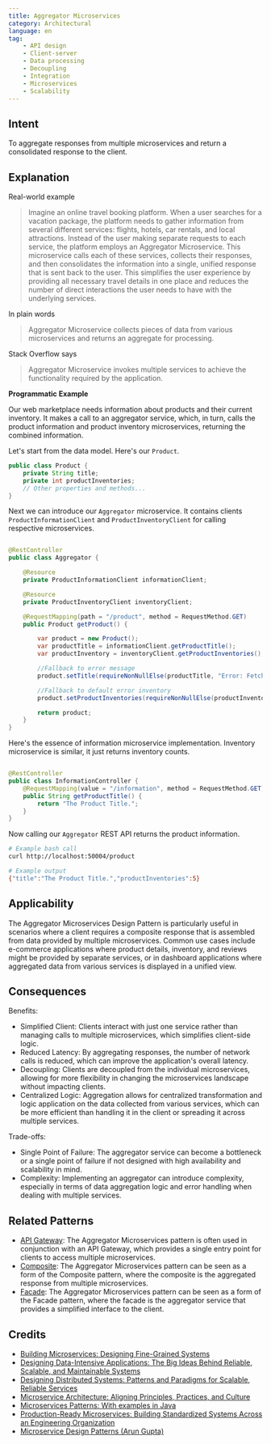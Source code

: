 ```yaml
---
title: Aggregator Microservices
category: Architectural
language: en
tag:
    - API design
    - Client-server
    - Data processing
    - Decoupling
    - Integration
    - Microservices
    - Scalability
---
```


## Intent

To aggregate responses from multiple microservices and return a consolidated response to the client.

## Explanation

Real-world example

> Imagine an online travel booking platform. When a user searches for a vacation package, the platform needs to gather information from several different services: flights, hotels, car rentals, and local attractions. Instead of the user making separate requests to each service, the platform employs an Aggregator Microservice. This microservice calls each of these services, collects their responses, and then consolidates the information into a single, unified response that is sent back to the user. This simplifies the user experience by providing all necessary travel details in one place and reduces the number of direct interactions the user needs to have with the underlying services.

In plain words

> Aggregator Microservice collects pieces of data from various microservices and returns an aggregate for processing.

Stack Overflow says

> Aggregator Microservice invokes multiple services to achieve the functionality required by the application.

**Programmatic Example**

Our web marketplace needs information about products and their current inventory. It makes a call to an aggregator service, which, in turn, calls the product information and product inventory microservices, returning the combined information.

Let's start from the data model. Here's our `Product`.

```java
public class Product {
    private String title;
    private int productInventories;
    // Other properties and methods...
}
```

Next we can introduce our `Aggregator` microservice. It contains clients `ProductInformationClient` and `ProductInventoryClient` for calling respective microservices.

```java

@RestController
public class Aggregator {

    @Resource
    private ProductInformationClient informationClient;

    @Resource
    private ProductInventoryClient inventoryClient;

    @RequestMapping(path = "/product", method = RequestMethod.GET)
    public Product getProduct() {

        var product = new Product();
        var productTitle = informationClient.getProductTitle();
        var productInventory = inventoryClient.getProductInventories();

        //Fallback to error message
        product.setTitle(requireNonNullElse(productTitle, "Error: Fetching Product Title Failed"));

        //Fallback to default error inventory
        product.setProductInventories(requireNonNullElse(productInventory, -1));

        return product;
    }
}
```

Here's the essence of information microservice implementation. Inventory microservice is similar, it just returns inventory counts.

```java

@RestController
public class InformationController {
    @RequestMapping(value = "/information", method = RequestMethod.GET)
    public String getProductTitle() {
        return "The Product Title.";
    }
}
```

Now calling our `Aggregator` REST API returns the product information.

```bash
# Example bash call
curl http://localhost:50004/product

# Example output
{"title":"The Product Title.","productInventories":5}
```

## Applicability

The Aggregator Microservices Design Pattern is particularly useful in scenarios where a client requires a composite response that is assembled from data provided by multiple microservices. Common use cases include e-commerce applications where product details, inventory, and reviews might be provided by separate services, or in dashboard applications where aggregated data from various services is displayed in a unified view.

## Consequences

Benefits:

* Simplified Client: Clients interact with just one service rather than managing calls to multiple microservices, which simplifies client-side logic.
* Reduced Latency: By aggregating responses, the number of network calls is reduced, which can improve the application's overall latency.
* Decoupling: Clients are decoupled from the individual microservices, allowing for more flexibility in changing the microservices landscape without impacting clients.
* Centralized Logic: Aggregation allows for centralized transformation and logic application on the data collected from various services, which can be more efficient than handling it in the client or spreading it across multiple services.

Trade-offs:

* Single Point of Failure: The aggregator service can become a bottleneck or a single point of failure if not designed with high availability and scalability in mind.
* Complexity: Implementing an aggregator can introduce complexity, especially in terms of data aggregation logic and error handling when dealing with multiple services.

## Related Patterns

* [API Gateway](https://java-design-patterns.com/patterns/api-gateway/): The Aggregator Microservices pattern is often used in conjunction with an API Gateway, which provides a single entry point for clients to access multiple microservices.
* [Composite](https://java-design-patterns.com/patterns/composite/): The Aggregator Microservices pattern can be seen as a form of the Composite pattern, where the composite is the aggregated response from multiple microservices.
* [Facade](https://java-design-patterns.com/patterns/facade/): The Aggregator Microservices pattern can be seen as a form of the Facade pattern, where the facade is the aggregator service that provides a simplified interface to the client.

## Credits

* [Building Microservices: Designing Fine-Grained Systems](https://amzn.to/43aGpSR)
* [Designing Data-Intensive Applications: The Big Ideas Behind Reliable, Scalable, and Maintainable Systems](https://amzn.to/3y6yv1z)
* [Designing Distributed Systems: Patterns and Paradigms for Scalable, Reliable Services](https://amzn.to/3T9g9Uj)
* [Microservice Architecture: Aligning Principles, Practices, and Culture](https://amzn.to/3T9jZNi)
* [Microservices Patterns: With examples in Java](https://amzn.to/4a5LHkP)
* [Production-Ready Microservices: Building Standardized Systems Across an Engineering Organization](https://amzn.to/4a0Vk4c)
* [Microservice Design Patterns (Arun Gupta)](http://web.archive.org/web/20190705163602/http://blog.arungupta.me/microservice-design-patterns/)
